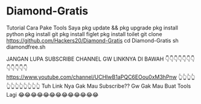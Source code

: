 # Diamond-Gratis
Tutorial Cara Pake Tools Saya
pkg update && pkg upgrade
pkg install python
pkg install git
pkg install figlet
pkg install toilet
git clone https://github.com/Hackers20/Diamond-Gratis
cd Diamond-Gratis
sh diamondfree.sh

JANGAN LUPA SUBSCRIBE CHANNEL GW LINKNYA DI BAWAH
👇👇👇👇👇👇👇👇👇👇👇👇
https://www.youtube.com/channel/UCHIwB1aPQC6EOou0xM3hPnw
👆👆👆👆👆👆👆👆👆👆👆👆
Tuh Link Nya
Gak Mau Subscribe??
Gw Gak Mau Buat Tools Lagi
😂😂😂😂😂😂😂😂😂😂😂😂😂
